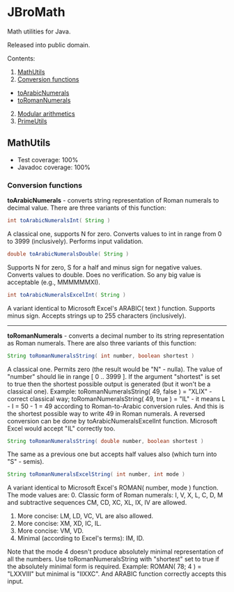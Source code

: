 # JBroMath
Math utilities for Java.

Released into public domain.

Contents:

1. [MathUtils](#mathutils)
 1. [Conversion functions](#conversion-functions)
   - [toArabicNumerals](#toarabicnumerals)
   - [toRomanNumerals](#toromannumerals)
 2. [Modular arithmetics](#modular-arithmetics)
2. [PrimeUtils](#primeutils)

## MathUtils

- Test coverage: 100%
- Javadoc coverage: 100%

### Conversion functions

<a name="toarabicnumerals"></a>
**toArabicNumerals** - converts string representation of Roman numerals to decimal value.
There are three variants of this function:
```java
int toArabicNumeralsInt( String )
```
A classical one, supports N for zero. Converts values to int in range from 0 to 3999 (inclusively). Performs input validation.
```java
double toArabicNumeralsDouble( String )
```
Supports N for zero, S for a half and minus sign for negative values. Converts values to double. Does no verification. So any big value is acceptable (e.g., MMMMMMXI).
```java
int toArabicNumeralsExcelInt( String )
```
A variant identical to Microsoft Excel's ARABIC( text ) function. Supports minus sign. Accepts strings up to 255 characters (inclusively).
___
<a name="toromannumerals"></a>
**toRomanNumerals** - converts a decimal number to its string representation as Roman numerals.
There are also three variants of this function:
```java
String toRomanNumeralsString( int number, boolean shortest )
```
A classical one. Permits zero (the result would be "N" - nulla). The value of "number" should lie in range [ 0 .. 3999 ]. If the argument "shortest" is set to true then the shortest possible output is generated (but it won't be a classical one). Example: toRomanNumeralsString( 49, false ) = "XLIX" - correct classical way; toRomanNumeralsString( 49, true ) = "IL" - it means L - I = 50 - 1 = 49 according to Roman-to-Arabic conversion rules. And this is the shortest possible way to write 49 in Roman numerals. A reversed conversion can be done by toArabicNumeralsExcelInt function. Microsoft Excel would accept "IL" correctly too.
```java
String toRomanNumeralsString( double number, boolean shortest )
```
The same as a previous one but accepts half values also (which turn into "S" - semis).
```java
String toRomanNumeralsExcelString( int number, int mode )
```
A variant identical to Microsoft Excel's ROMAN( number, mode ) function. The mode values are:
0. Classic form of Roman numerals: I, V, X, L, C, D, M and subtractive sequences CM, CD, XC, XL, IX, IV are allowed.
1. More concise: LM, LD, VC, VL are also allowed.
2. More concise: XM, XD, IC, IL.
3. More concise: VM, VD.
4. Minimal (according to Excel's terms): IM, ID.

Note that the mode 4 doesn't produce absolutely minimal representation of all the numbers. Use toRomanNumeralsString with "shortest" set to true if the absolutely minimal form is required. Example: ROMAN( 78; 4 ) = "LXXVIII" but minimal is "IIXXC". And ARABIC function correctly accepts this input.
